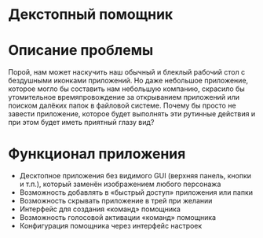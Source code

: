 # Декстопный помощник
# Описание проблемы
Порой, нам может наскучить наш обычный и блеклый рабочий стол с бездушными иконками приложений. Но даже небольшое приложение, которое могло бы составить нам небольшую компанию, скрасило бы утомительное времяпровождение за открыванием приложений или поиском далёких папок в файловой системе.
Почему бы просто не завести приложение, которое будет выполнять эти рутинные действия и при этом будет иметь приятный глазу вид?
# Функционал приложения
- Десктопное приложения без видимого GUI (верхняя панель, кнопки и т.п.), который заменён изображением любого персонажа
- Возможность добавлять в «быстрый доступ» приложения или папки
- Возможность скрывать приложение в трей при желании
- Интерфейс для создания «команд» помощника
- Возможность голосовой активации «команд» помощника
- Конфигурация помощника через интерфейс настроек
